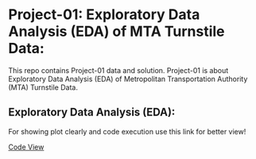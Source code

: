 
# Project-01: Exploratory Data Analysis (EDA) of MTA Turnstile Data:

This repo contains Project-01 data and solution. Project-01 is about Exploratory Data Analysis (EDA) of Metropolitan Transportation Authority (MTA) Turnstile Data.

## Exploratory Data Analysis (EDA):

For showing plot clearly and code execution use this link for better view!  

[Code View](https://nbviewer.org/github/A-safarji/MTA-EDA/blob/main/code/mta-turnstile-code.ipynb)


